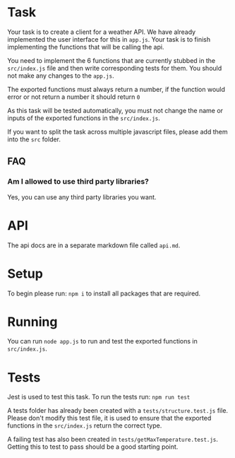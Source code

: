 # Task
Your task is to create a client for a weather API.
We have already implemented the user interface for this in `app.js`. Your task is to finish implementing the functions that will be calling the api.

You need to implement the 6 functions that are currently stubbed in the `src/index.js` file and then write corresponding tests for them. You should not make any changes to the `app.js`.

The exported functions must always return a number, if the function would error or not return a number it should return `0`

As this task will be tested automatically, you must not change the name or inputs of the exported functions in the `src/index.js`.

If you want to split the task across multiple javascript files, please add them into the `src` folder.

## FAQ
### Am I allowed to use third party libraries?
Yes, you can use any third party libraries you want.

# API
The api docs are in a separate markdown file called `api.md`.

# Setup
To begin please run: `npm i` to install all packages that are required.

# Running 
You can run `node app.js` to run and test the exported functions in `src/index.js`. 

# Tests
Jest is used to test this task.
To run the tests run: `npm run test`

A tests folder has already been created with a `tests/structure.test.js` file. Please don't modify this test file, it is used to ensure that the exported functions in the `src/index.js` return the correct type.

A failing test has also been created in `tests/getMaxTemperature.test.js`. Getting this to test to pass should be a good starting point.
